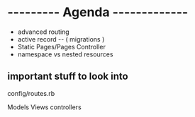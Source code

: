 # --------- Agenda -------------

- advanced routing
- active record  -- ( migrations )
- Static Pages/Pages Controller
- namespace vs nested resources


## important stuff to look into


config/routes.rb

Models
Views
controllers